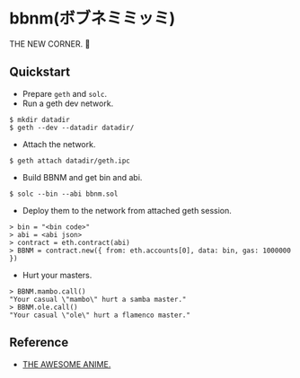 # bbnm(ボブネミミッミ)

THE NEW CORNER. :shit:

## Quickstart

* Prepare `geth` and `solc`.
* Run a geth dev network.

```
$ mkdir datadir
$ geth --dev --datadir datadir/
```

* Attach the network.

```
$ geth attach datadir/geth.ipc
```

* Build BBNM and get bin and abi.

```
$ solc --bin --abi bbnm.sol
```

* Deploy them to the network from attached geth session.

```
> bin = "<bin code>"
> abi = <abi json>
> contract = eth.contract(abi)
> BBNM = contract.new({ from: eth.accounts[0], data: bin, gas: 1000000 })
```

* Hurt your masters.

```
> BBNM.mambo.call()
"Your casual \"mambo\" hurt a samba master."
> BBNM.ole.call()
"Your casual \"ole\" hurt a flamenco master."
```

## Reference

- [THE AWESOME ANIME.](http://hoshiiro.jp/)
